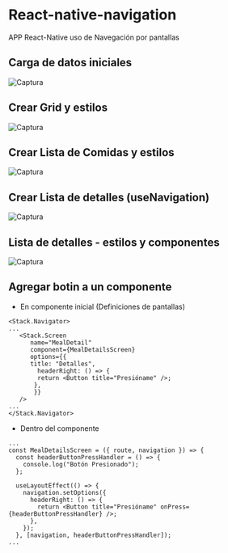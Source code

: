 # React-native-navigation
APP React-Native uso de Navegación por pantallas

## Carga de datos iniciales
![Captura](https://user-images.githubusercontent.com/7141537/165118268-dd267d88-118c-477b-be8a-e0b0f3e47482.PNG)

## Crear Grid y estilos
![Captura](https://user-images.githubusercontent.com/7141537/165127391-8273a9b0-a5ef-4c72-b50c-97726be68e83.PNG)

## Crear Lista de Comidas y estilos
![Captura](https://user-images.githubusercontent.com/7141537/165164057-dd6c3ae7-fa73-42a6-8b35-0e6754c86c05.PNG)

## Crear Lista de detalles (useNavigation)
![Captura](https://user-images.githubusercontent.com/7141537/165182707-79091df2-4a12-448a-a81d-2d44f5eb4768.PNG)

## Lista de detalles - estilos y componentes
![Captura](https://user-images.githubusercontent.com/7141537/165339577-ecf65162-eb0b-456f-9482-317ba0cfde81.PNG)

## Agregar botin a un componente
* En componente inicial (Definiciones de pantallas)
```
<Stack.Navigator>
...
   <Stack.Screen
      name="MealDetail"
      component={MealDetailsScreen}
      options={{
      title: "Detalles",
        headerRight: () => {
        return <Button title="Presióname" />;
       },
       }}
   />
...
</Stack.Navigator>
```

* Dentro del componente 
```
...
const MealDetailsScreen = ({ route, navigation }) => {
  const headerButtonPressHandler = () => {
    console.log("Botón Presionado");
  };

  useLayoutEffect(() => {
    navigation.setOptions({
      headerRight: () => {
        return <Button title="Presióname" onPress={headerButtonPressHandler} />;
      },
    });
  }, [navigation, headerButtonPressHandler]);
...
```



